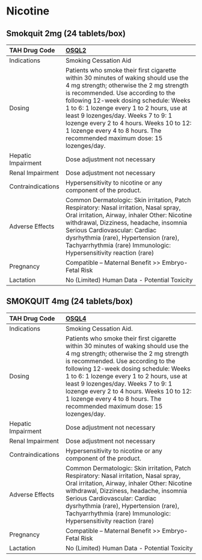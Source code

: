 # Nicotine

## Smokquit 2mg (24 tablets/box)

| TAH Drug Code      | [**OSQL2**](https://www.tahsda.org.tw/drugs/hissearch.php?drug_code=OSQL2)                                                                                                                                                                                                                                                                                                                                               |
|:-------------------|:-------------------------------------------------------------------------------------------------------------------------------------------------------------------------------------------------------------------------------------------------------------------------------------------------------------------------------------------------------------------------------------------------------------------------|
| Indications        | Smoking Cessation Aid                                                                                                                                                                                                                                                                                                                                                                                                    |
| Dosing             | Patients who smoke their first cigarette within 30 minutes of waking should use the 4 mg strength; otherwise the 2 mg strength is recommended. Use according to the following 12-week dosing schedule: Weeks 1 to 6: 1 lozenge every 1 to 2 hours, use at least 9 lozenges/day. Weeks 7 to 9: 1 lozenge every 2 to 4 hours. Weeks 10 to 12: 1 lozenge every 4 to 8 hours. The recommended maximum dose: 15 lozenges/day. |
| Hepatic Impairment | Dose adjustment not necessary                                                                                                                                                                                                                                                                                                                                                                                            |
| Renal Impairment   | Dose adjustment not necessary                                                                                                                                                                                                                                                                                                                                                                                            |
| Contraindications  | Hypersensitivity to nicotine or any component of the product.                                                                                                                                                                                                                                                                                                                                                            |
| Adverse Effects    | Common Dermatologic: Skin irritation, Patch Respiratory: Nasal irritation, Nasal spray, Oral irritation, Airway, inhaler Other: Nicotine withdrawal, Dizziness, headache, insomnia Serious Cardiovascular: Cardiac dysrhythmia (rare), Hypertension (rare), Tachyarrhythmia (rare) Immunologic: Hypersensitivity reaction (rare)                                                                                         |
| Pregnancy          | Compatible – Maternal Benefit >> Embryo-Fetal Risk                                                                                                                                                                                                                                                                                                                                                                       |
| Lactation          | No (Limited) Human Data - Potential Toxicity                                                                                                                                                                                                                                                                                                                                                                             |

## SMOKQUIT 4mg (24 tablets/box)

| TAH Drug Code      | [**OSQL4**](https://www.tahsda.org.tw/drugs/hissearch.php?drug_code=OSQL4)                                                                                                                                                                                                                                                                                                                                               |
|:-------------------|:-------------------------------------------------------------------------------------------------------------------------------------------------------------------------------------------------------------------------------------------------------------------------------------------------------------------------------------------------------------------------------------------------------------------------|
| Indications        | Smoking Cessation Aid.                                                                                                                                                                                                                                                                                                                                                                                                   |
| Dosing             | Patients who smoke their first cigarette within 30 minutes of waking should use the 4 mg strength; otherwise the 2 mg strength is recommended. Use according to the following 12-week dosing schedule: Weeks 1 to 6: 1 lozenge every 1 to 2 hours, use at least 9 lozenges/day. Weeks 7 to 9: 1 lozenge every 2 to 4 hours. Weeks 10 to 12: 1 lozenge every 4 to 8 hours. The recommended maximum dose: 15 lozenges/day. |
| Hepatic Impairment | Dose adjustment not necessary                                                                                                                                                                                                                                                                                                                                                                                            |
| Renal Impairment   | Dose adjustment not necessary                                                                                                                                                                                                                                                                                                                                                                                            |
| Contraindications  | Hypersensitivity to nicotine or any component of the product.                                                                                                                                                                                                                                                                                                                                                            |
| Adverse Effects    | Common Dermatologic: Skin irritation, Patch Respiratory: Nasal irritation, Nasal spray, Oral irritation, Airway, inhaler Other: Nicotine withdrawal, Dizziness, headache, insomnia Serious Cardiovascular: Cardiac dysrhythmia (rare), Hypertension (rare), Tachyarrhythmia (rare) Immunologic: Hypersensitivity reaction (rare)                                                                                         |
| Pregnancy          | Compatible – Maternal Benefit >> Embryo-Fetal Risk                                                                                                                                                                                                                                                                                                                                                                       |
| Lactation          | No (Limited) Human Data - Potential Toxicity                                                                                                                                                                                                                                                                                                                                                                             |

